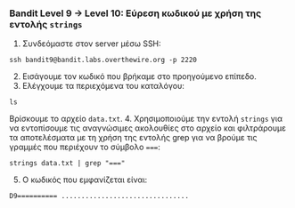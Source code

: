 ### Bandit Level 9 → Level 10: Εύρεση κωδικού με χρήση της εντολής `strings`
1. Συνδεόμαστε στον server μέσω SSH:
```console
ssh bandit9@bandit.labs.overthewire.org -p 2220
```
2. Εισάγουμε τον κωδικό που βρήκαμε στο προηγούμενο επίπεδο.
3. Ελέγχουμε τα περιεχόμενα του καταλόγου:
```console
ls
```
Βρίσκουμε το αρχείο `data.txt`.
4. Χρησιμοποιούμε την εντολή `strings` για να εντοπίσουμε τις αναγνώσιμες ακολουθίες στο αρχείο και φιλτράρουμε τα αποτελέσματα με τη χρήση της εντολής grep για να βρούμε τις γραμμές που περιέχουν το σύμβολο `===`:
```console
strings data.txt | grep "==="
```
5. Ο κωδικός που εμφανίζεται είναι:
```console
D9========== ................................
```